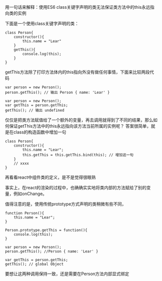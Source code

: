 用一句话来解释：使用ES6 class关键字声明的类无法保证类方法中的this永远指向类的实例

下面是一个使用class关键字声明的类：
```
class Person{
    constructor(){
        this.name = "Lear"
    }
    getThis(){
        console.log(this);
    }
}

```

getThis方法除了打印方法体内的this指向外没有做任何事情，下面来比较两段代码

```
var person = new Person();
person.getThis(); // 输出 Person { name: 'Lear' }
```

```
var person = new Person();
var getThis = person.getThis;
getThis(); // 输出 undefined
```
仅仅是把类方法赋值给了一个额外的变量，再去调用就得到了不同的结果，那么如何保证getThis方法中的this永远指向该方法当前所属的实例呢？
答案很简单，就是在class的构造函数中增加一句

```
class Person{
    constructor(){
        this.name = "Lear";
        this.getThis = this.getThis.bind(this); // 增加这一句
    }
    // xxxx
}
```

再看看react中组件类的定义，是不是觉得很眼熟

事实上，在react的渲染的过程中，也确确实实地将类内部的方法赋给了别的变量，例如onChange。

值得注意的是，使用传统prototype方式声明的类稍微有些不同，

```
function Person(){
    this.name = "Lear";
}

Person.prototype.getThis = function(){
    console.log(this);
}

var person = new Person();
person.getThis(); //Person { name: 'Lear' }

var getThis = person.getThis;
getThis(); // global Object

```
要想让这两种调用保持一致，还是需要在Person方法内部显式绑定


